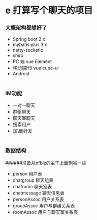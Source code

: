 # e 打算写个聊天的项目

### 大概架构都想好了

* Spring boot 2.x
* mybatis plus 3.x
* netty-socketio
* shiro
* PC 端 vue Element 
* 移动端H5 vue cube-ui 
* Android
#
### IM功能
* 一对一聊天
* 群组聊天
* 聊天室聊天
* 搜索用户
* 加\删好友
#
### 数据结构
######准备从ofbiz的主干上面删减一些
* person 用户表
* chatgroup 聊天组表
* chatroom 聊天室表
* chatmessage 聊天信息表
* personAssoc 用户关系表
* groupAssoc 用户与群组关系表
* roomAssoc 用户与聊天室关系表
